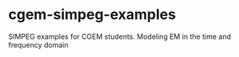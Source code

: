 # cgem-simpeg-examples
SIMPEG examples for CGEM students. Modeling EM in the time and frequency domain
